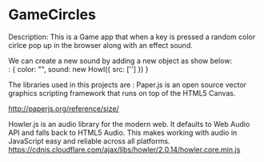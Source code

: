 # GameCircles

Description: This is a Game app that when a key is pressed a random color cirlce pop up in the browser along with an effect sound.

We can create a new sound by adding a new object as show below:  
    <Key>: {
    color: "<Color>",
    sound: new Howl({
    	src: ['<sound file directory>']
    	})
	}
  
The libraries used in this projects are :
Paper.js is an open source vector graphics scripting framework that runs on top of the HTML5 Canvas.

http://paperjs.org/reference/size/	
  
Howler.js is an audio library for the modern web. It defaults to Web Audio API and falls back to HTML5 Audio. This makes working with audio in JavaScript easy and reliable across all platforms.
  https://cdnjs.cloudflare.com/ajax/libs/howler/2.0.14/howler.core.min.js

